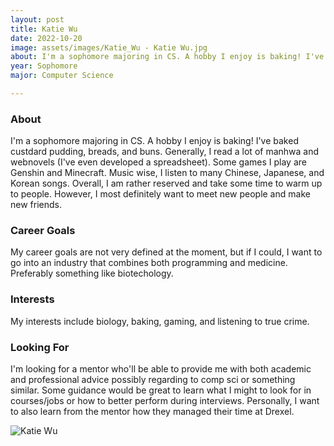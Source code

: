 ```yaml
---
layout: post
title: Katie Wu 
date: 2022-10-20
image: assets/images/Katie_Wu - Katie Wu.jpg
about: I'm a sophomore majoring in CS. A hobby I enjoy is baking! I've baked custdard pudding, breads, and buns. Generally, I read a lot of manhwa and webnovels (I've even developed a spreadsheet). Some games I play are Genshin and Minecraft. Music wise, I listen to many Chinese, Japanese, and Korean songs. Overall, I am rather reserved and take some time to warm up to people. However, I most definitely want to meet new people and make new friends. 
year: Sophomore
major: Computer Science

---
```


### About

I'm a sophomore majoring in CS. A hobby I enjoy is baking! I've baked custdard pudding, breads, and buns. Generally, I read a lot of manhwa and webnovels (I've even developed a spreadsheet). Some games I play are Genshin and Minecraft. Music wise, I listen to many Chinese, Japanese, and Korean songs. Overall, I am rather reserved and take some time to warm up to people. However, I most definitely want to meet new people and make new friends. 

### Career Goals

My career goals are not very defined at the moment, but if I could, I want to go into an industry that combines both programming and medicine. Preferably something like biotechology. 

### Interests

My interests include biology, baking, gaming, and listening to true crime. 

### Looking For

I'm looking for a mentor who'll be able to provide me with both academic and professional advice possibly regarding to comp sci or something similar. Some guidance would be great to learn what I might to look for in courses/jobs or how to better perform during interviews. Personally, I want to also learn from the mentor how they managed their time at Drexel. 

<div class="text-center my-5">
    <img src="https://sase-drexel.github.io/mentorship-2022/assets/images/Katie_Wu - Katie Wu.jpg" alt="Katie Wu" class="rounded post-img" />
</div>
